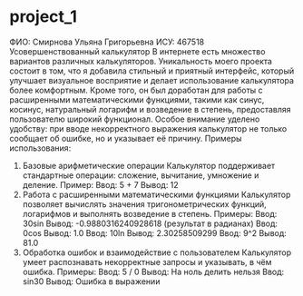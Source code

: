 # project_1
ФИО: Смирнова Ульяна Григорьевна 
ИСУ: 467518 
Усовершенствованный калькулятор 
В интернете есть множество вариантов различных калькуляторов. Уникальность моего проекта состоит в том, что я добавила стильный и приятный интерфейс, который улучшает визуальное восприятие и делает использование калькулятора более комфортным. Кроме того, он был доработан для работы с расширенными математическими функциями, такими как синус, косинус, натуральный логарифм и возведение в степень, предоставляя пользователю широкий функционал.
Особое внимание уделено удобству: при вводе некорректного выражения калькулятор не только сообщает об ошибке, но и указывает её причину.
Примеры использования:
1. Базовые арифметические операции
Калькулятор поддерживает стандартные операции: сложение, вычитание, умножение и деление.
Пример:
Ввод: 5 + 7
Вывод: 12
2. Работа с расширенными математическими функциями
Калькулятор позволяет вычислять значения тригонометрических функций, логарифмов и выполнять возведение в степень.
Примеры:
Ввод: 30sin
Вывод: -0.9880316240928618 (результат в радианах)
Ввод: 0cos
Вывод: 1.0
Ввод: 10ln
Вывод: 2.30258509299
Ввод: 9^2
Вывод: 81.0
3. Обработка ошибок и взаимодействие с пользователем
Калькулятор умеет распознавать некорректные запросы и указывать, в чём ошибка.
Примеры:
Ввод: 5 / 0
Вывод: На ноль делить нельзя
Ввод: sin30
Вывод: Ошибка в выражении

